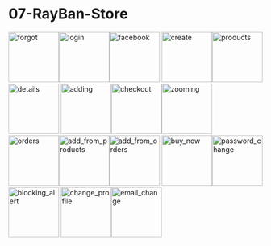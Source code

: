 # 07-RayBan-Store

<img title="forgot" width=100 src="https://user-images.githubusercontent.com/80542175/226136998-9178bde5-9f81-4cb8-aebc-83fbb1775fa7.gif"/><img title="login" width=100 src="https://user-images.githubusercontent.com/80542175/226137000-6142638c-70e6-46f2-96ab-79d387bd1ad3.gif"/><img title="facebook" width=100 src="https://user-images.githubusercontent.com/80542175/226137059-ece3623e-2311-489e-a1ee-f3e8182fa5b0.gif"/>
<img title="create" width=100 src="https://user-images.githubusercontent.com/80542175/226137344-62ddebc3-77ff-46cc-a790-c9c7d125a221.gif"/><img title="products" width=100 src="https://user-images.githubusercontent.com/80542175/226137602-a82750fa-0600-4bab-9d54-753fd8d100df.gif"/><img title="details" width=100 src="https://user-images.githubusercontent.com/80542175/226137924-2aa27568-526f-4afd-b142-7e7a66373eba.gif"/>
<img title="adding" width=100 src="https://user-images.githubusercontent.com/80542175/226137999-cb1bface-b83b-4a67-9486-ae20649c67a0.gif"/><img title="checkout" width=100 src="https://user-images.githubusercontent.com/80542175/226138001-d12f6231-9512-410d-9812-c20d201c3d6a.gif"/><img title="zooming" width=100 src="https://user-images.githubusercontent.com/80542175/226138002-2ef510dd-1e9a-4f78-a1d7-ff51fd8cb10d.gif"/>
<img title="orders" width=100 src="https://user-images.githubusercontent.com/80542175/226138126-cc6d6006-271d-4eb0-bcfa-9b642e2df5f4.gif"/><img title="add_from_products" width=100 src="https://user-images.githubusercontent.com/80542175/226138136-7532b9a5-d4be-4e29-9cb6-f82e593d051d.gif"/><img title="add_from_orders" width=100 src="https://user-images.githubusercontent.com/80542175/226138146-67850854-d392-4368-8348-b325493ecdf3.gif"/>
<img title="buy_now" width=100 src="https://user-images.githubusercontent.com/80542175/226138152-d2ad9e0b-6504-4fee-9874-760bcfd69983.gif"/><img title="password_change" width=100 src="https://user-images.githubusercontent.com/80542175/226138453-758e02d2-97b1-4b7b-91ea-2c0ed5543589.gif"/><img title="blocking_alert" width=100 src="https://user-images.githubusercontent.com/80542175/226138465-6cd27948-3341-4b14-8d83-fca7aea46fcd.gif"/>
<img title="change_profile" width=100 src="https://user-images.githubusercontent.com/80542175/226138472-bf6db0ca-e3fe-44ac-955a-0feb87c1100e.gif"/><img title="email_change" width=100 src="https://user-images.githubusercontent.com/80542175/226138481-b770d316-e0d1-40cf-81fd-5f71a3e2be4f.gif"/>

